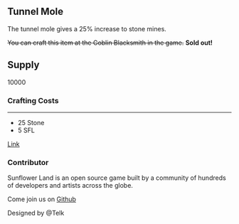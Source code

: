 ## Tunnel Mole

The tunnel mole gives a 25% increase to stone mines.

~~You can craft this item at the Goblin Blacksmith in the game.~~ **Sold out!**

## Supply

10000

### Crafting Costs

---

- 25 Stone
- 5 SFL

[Link](https://docs.sunflower-land.com/player-guides/rare-and-limited-items#boosts)

### Contributor

Sunflower Land is an open source game built by a community of hundreds of developers and artists across the globe.

Come join us on [Github](https://github.com/sunflower-land/sunflower-land)

Designed by @Telk

